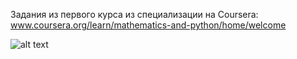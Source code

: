Задания из первого курса из специализации на Coursera:
www.coursera.org/learn/mathematics-and-python/home/welcome


![alt text](https://www.google.com/url?sa=i&url=https%3A%2F%2Facadem-online.ru%2Fnews%2Fobshchestvomemovyy-fenomen-novosibirskie-uchenye-vydelili-chetyre-priznaka-lyubogo-mema%3Fpage%3D3&psig=AOvVaw0jM1d0D_LL3L7DyhuS5D4X&ust=1605626800189000&source=images&cd=vfe&ved=0CAIQjRxqFwoTCLj-xI-wh-0CFQAAAAAdAAAAABAD)
